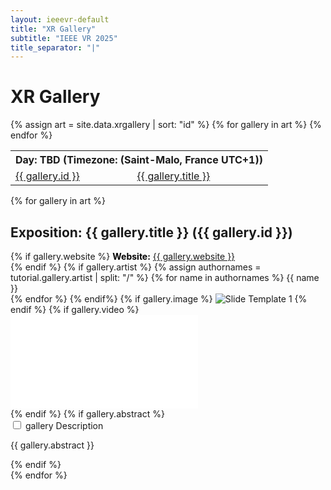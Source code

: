 ```yaml
---
layout: ieeevr-default
title: "XR Gallery"
subtitle: "IEEE VR 2025"
title_separator: "|"
---
```



<div>
    <h1 id="call-for-art"> XR Gallery </h1>
      <table class="styled-table">
        <tr>
            <th colspan="4">Day: TBD (Timezone: (Saint-Malo, France UTC+1))</th>
        </tr>                   
        {% assign art = site.data.xrgallery | sort: "id" %}
        {% for gallery in art %}
                <tr>
                    <td class="medLarge"><a href="#{{ gallery.id }}">{{ gallery.id }}</a></td>
                    <td class="medLarge"><a href="#{{ gallery.id }}">{{ gallery.title }}</a></td>
                </tr>
        {% endfor %}
    </table>     
    <div>
        {% for gallery in art %}
            <!-- gallery title matter -->
            <h2 class="padding_top_xsmall" id="{{ gallery.id }}">Exposition: {{ gallery.title }} ({{ gallery.id }})</h2> 
            <!-- <p class="small">{{ gallery.day }}, {{ gallery.starttime }}-{{ gallery.endtime }} ({{ gallery.timezone }}), Room: {{ gallery.room }}</p>                -->
            <div>
                {% if gallery.website %}
                    <med><b style="color: black;">Website:</b> <a href="{{ gallery.website }}" target="_blank">{{ gallery.website }}</a></med><br />
                {% endif %}
                {% if gallery.artist %}
                    {% assign authornames = tutorial.gallery.artist | split: "/" %}
                    {% for name in authornames %}
                        <span class='bold'>{{ name }} </span><br />
                    {% endfor %}
                {% endif%}
                {% if gallery.image %}
		            <img src={{ "/assets/images/xrgallery/"+"{{ gallery.image }}" | relative_url }} alt="Slide Template 1">
                {% endif %}
                {% if gallery.video %}
                    <div class="video-container">
                        <iframe src="{{gallery.video}}" title="YouTube video player" frameborder="0" 
                        allow="accelerometer; autoplay; clipboard-write; encrypted-media; gyroscope; picture-in-picture" allowfullscreen></iframe>
                    </div>
                {% endif %}                
                {% if gallery.abstract %}
                    <div id="{{ gallery.id }}" class="wrap-collabsible"> <input id="collapsible{{ gallery.id }}" class="toggle" type="checkbox"> <label for="collapsible{{ gallery.id }}" class="lbl-toggle">gallery Description</label>
                        <div class="collapsible-content">
                            <div class="content-inner">
                                <p>{{ gallery.abstract }}</p>
                            </div>
                        </div>
                    </div>
                {% endif %}       
            </div>         
        {% endfor %}
